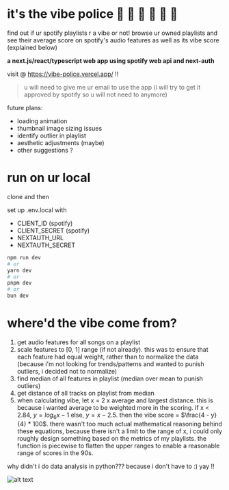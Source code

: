 # it's the vibe police 🚓 🚨 🚓 🚨 🚓 🚨

find out if ur spotify playlists r a vibe or not! browse ur owned playlists and see their average score on spotify's audio features as well as its vibe score (explained below)

**a next.js/react/typescript web app using spotify web api and next-auth**

visit @ <https://vibe-police.vercel.app/> !!

> u will need to give me ur email to use the app (i will try to get it approved by spotify so u will not need to anymore)

future plans:

- loading animation
- thumbnail image sizing issues
- identify outlier in playlist
- aesthetic adjustments (maybe)
- other suggestions ?

# run on ur local

clone and then

set up .env.local with

- CLIENT_ID (spotify)
- CLIENT_SECRET (spotify)
- NEXTAUTH_URL
- NEXTAUTH_SECRET

```bash
npm run dev
# or
yarn dev
# or
pnpm dev
# or
bun dev
```

# where'd the vibe come from?

1. get audio features for all songs on a playlist
2. scale features to [0, 1] range (if not already). this was to ensure that each feature had equal weight, rather than to normalize the data (because i'm not looking for trends/patterns and wanted to punish outliers, i decided not to normalize)
3. find median of all features in playlist (median over mean to punish outliers)
4. get distance of all tracks on playlist from median
5. when calculating vibe, let x = 2 x average and largest distance. this is because i wanted average to be weighted more in the scoring. if x < 2.84, $y = log_6{x - 1}$ else, $y = x - 2.5$. then the vibe score = $\frac{4 - y}{4} * 100$. there wasn't too much actual mathematical reasoning behind these equations, because there isn't a limit to the range of x, i could only roughly design something based on the metrics of my playlists. the function is piecewise to flatten the upper ranges to enable a reasonable range of scores in the 90s.

why didn't i do data analysis in python??? because i don't have to :) yay !!

![alt text](https://i.pinimg.com/736x/f6/b2/82/f6b28286372e14c849236dc0ff8438ce.jpg)
